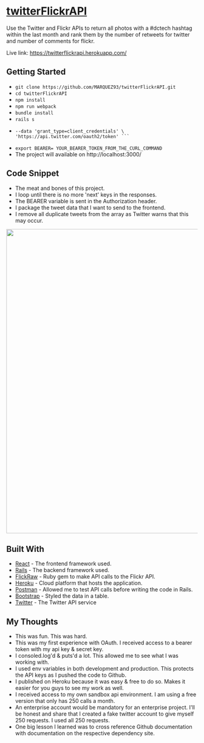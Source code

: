 # [twitterFlickrAPI](https://twitterflickrapi.herokuapp.com/)

Use the Twitter and Flickr APIs to return all photos with a #dctech hashtag within the last month and rank them by the number of retweets for twitter and number of comments for flickr.

Live link: https://twitterflickrapi.herokuapp.com/

## Getting Started

* ``` git clone https://github.com/MARQUEZ93/twitterFlickrAPI.git ```
* ``` cd twitterFlickrAPI ```
* ``` npm install ```
* ``` npm run webpack ```
* ``` bundle install ```
* ``` rails s ```
* ``` command line curl -u 'api_key:api_secret_key' \
  --data 'grant_type=client_credentials' \
  'https://api.twitter.com/oauth2/token' ```
* ```export BEARER= YOUR_BEARER_TOKEN_FROM_THE_CURL_COMMAND ``` 
* The project will available on http://localhost:3000/

## Code Snippet
* The meat and bones of this project.
* I loop until there is no more 'next' keys in the responses.
* The BEARER variable is sent in the Authorization header.
* I package the tweet data that I want to send to the frontend.
* I remove all duplicate tweets from the array as Twitter warns that this may occur.

<p align="center"><img src="https://i.imgur.com/LuVuM87.png" width="800px" /></p>

## Built With

* [React](https://reactjs.org/docs/getting-started.html) - The frontend framework used.
* [Rails](https://guides.rubyonrails.org/) - The backend framework used.
* [FlickRaw](https://rubygems.org/gems/flickraw/versions/0.9.9) - Ruby gem to make API calls to the Flickr API.
* [Heroku](https://twitterflickrapi.herokuapp.com/) - Cloud platform that hosts the application.
* [Postman](https://www.getpostman.com/) - Allowed me to test API calls before writing the code in Rails.
* [Bootstrap](https://www.npmjs.com/package/react-bootstrap-table-next) - Styled the data in a table.
* [Twitter](https://developer.twitter.com/) - The Twitter API service

## My Thoughts
* This was fun. This was hard.
* This was my first experience with OAuth. I received access to a bearer token with my api key & secret key.
* I consoled.log'd & puts'd a lot. This allowed me to see what I was working with.
* I used env variables in both development and production. This protects the API keys as I pushed the code to Github.
* I published on Heroku because it was easy & free to do so. Makes it easier for you guys to see my work as well.
* I received access to my own sandbox api environment. I am using a free version that only has 250 calls a month.
* An enterprise account would be mandatory for an enterprise project. I'll be honest and share that I created a fake twitter account to give myself 250 requests. I used all 250 requests.
* One big lesson I learned was to cross reference Github documentation with documentation on the respective dependency site.
